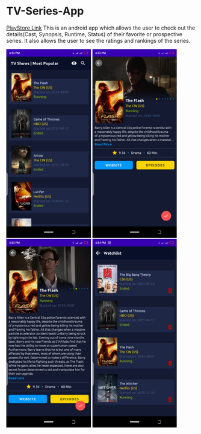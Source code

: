 # TV-Series-App

[PlayStore Link](https://play.google.com/store/apps/details?id=com.giko.tvapp)
This is an android app which allows the user to check out the details(Cast, Synopsis, Runtime, Status) of their favorite or prospective series. It also allows the user to see the ratings and rankings of the series.

<img src = "demo_screens/Screenshot_20211028-165334.png" height = 500>

<img src = "demo_screens/Screenshot_20211028-165343.png" height = 500>

<img src = "demo_screens/Screenshot_20211028-165353.png" height = 500>

<img src = "demo_screens/Screenshot_20211028-165406.png" height = 500>
